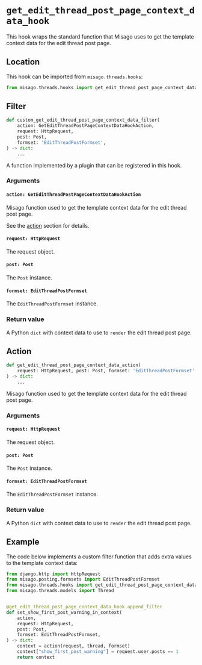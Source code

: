 # `get_edit_thread_post_page_context_data_hook`

This hook wraps the standard function that Misago uses to get the template context data for the edit thread post page.


## Location

This hook can be imported from `misago.threads.hooks`:

```python
from misago.threads.hooks import get_edit_thread_post_page_context_data_hook
```


## Filter

```python
def custom_get_edit_thread_post_page_context_data_filter(
    action: GetEditThreadPostPageContextDataHookAction,
    request: HttpRequest,
    post: Post,
    formset: 'EditThreadPostFormset',
) -> dict:
    ...
```

A function implemented by a plugin that can be registered in this hook.


### Arguments

#### `action: GetEditThreadPostPageContextDataHookAction`

Misago function used to get the template context data for the edit thread post page.

See the [action](#action) section for details.


#### `request: HttpRequest`

The request object.


#### `post: Post`

The `Post` instance.


#### `formset: EditThreadPostFormset`

The `EditThreadPostFormset` instance.


### Return value

A Python `dict` with context data to use to `render` the edit thread post page.


## Action

```python
def get_edit_thread_post_page_context_data_action(
    request: HttpRequest, post: Post, formset: 'EditThreadPostFormset'
) -> dict:
    ...
```

Misago function used to get the template context data for the edit thread post page.


### Arguments

#### `request: HttpRequest`

The request object.


#### `post: Post`

The `Post` instance.


#### `formset: EditThreadPostFormset`

The `EditThreadPostFormset` instance.


### Return value

A Python `dict` with context data to use to `render` the edit thread post page.


## Example

The code below implements a custom filter function that adds extra values to the template context data:

```python
from django.http import HttpRequest
from misago.posting.formsets import EditThreadPostFormset
from misago.threads.hooks import get_edit_thread_post_page_context_data_hook
from misago.threads.models import Thread


@get_edit_thread_post_page_context_data_hook.append_filter
def set_show_first_post_warning_in_context(
    action,
    request: HttpRequest,
    post: Post,
    formset: EditThreadPostFormset,
) -> dict:
    context = action(request, thread, formset)
    context["show_first_post_warning"] = request.user.posts == 1
    return context
```